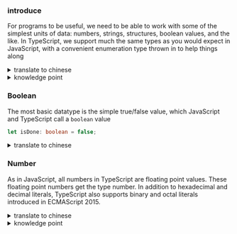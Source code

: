 ### introduce
For programs to be useful, we need to be able to work with some of the simplest units of data: numbers, strings, structures, boolean values, and the like. In TypeScript, we support much the same types as you would expect in JavaScript, with a convenient enumeration type thrown in to help things along

<details>
  <summary>translate to chinese</summary>
  
  为了让程序成为有用的，我们需要和一些最简单的数据数据单元：数值，字符串，结构体，布尔值等等一起工作。在`TypeScript`中，我们支持了许多你在`JavaScript`中所期望的类似的类型，并且还有枚举类型以帮助处理问题
</details>

<details>
  <summary>knowledge point</summary>
  
  [ant the like](https://dict.eudic.net/dicts/en/and%20the%20like): 等等，诸如此类
</details>

### Boolean
The most basic datatype is the simple true/false value, which JavaScript and TypeScript call a `boolean` value
```typescript
let isDone: boolean = false;
```

<details>
  <summary>translate to chinese</summary>
  
  最基础的数据类型是简单的`true/false`值，这个值在`JavaScript`和`TypeScript`中叫做`boolean`值
</details>

### Number
As in JavaScript, all numbers in TypeScript are floating point values. These floating point numbers get the type number. In addition to hexadecimal and decimal literals, TypeScript also supports binary and octal literals introduced in ECMAScript 2015.

<details>
  <summary>translate to chinese</summary>
  
  就像在`JavaScript`中一样，所有的数值在`TypeScript`都是浮点值。这些浮点值获得了`number`类型。除了十六进制和十进制字面量外，`TypeScript`还支持在`ECMAScript 2015`里介绍到的二进制和八进制字面量。
</details>

<details>
  <summary>knowledge point</summary>
  
  * in addition to: 除...之外（还）
  * hexadecimal: n. & adj. 十六进制（的）
  * octal: adj. 八进制的
</details>
